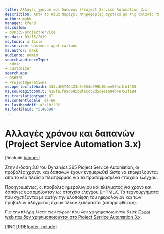 ```yaml
---
title: Αλλαγές χρόνου και δαπανών (Project Service Automation 3.x)
description: Αυτό το θέμα παρέχει πληροφορίες σχετικά με τις αλλαγές της λύσης για τον χρόνο και τις δαπάνες.
author: makk
manager: kfend
ms.custom:
- dyn365-projectservice
ms.date: 03/15/2019
ms.topic: article
ms.service: business-applications
ms.author: makk
audience: admin
search.audienceType:
- admin
- customizer
search.app:
- D365PS
- ProjectOperations
ms.openlocfilehash: 433cd05746423d5e654a999b80aee594c1fd1455
ms.sourcegitcommit: 418fa1fe9d605b8faccc2d5dee1b04b4e753f194
ms.translationtype: HT
ms.contentlocale: el-GR
ms.lasthandoff: 02/10/2021
ms.locfileid: "5148598"
---
```

# <a name="time-and-expense-changes-project-service-automation-3x"></a>Αλλαγές χρόνου και δαπανών (Project Service Automation 3.x)

[!include [banner](../../includes/psa-now-project-operations.md)]

Στην έκδοση 3.0 του Dynamics 365 Project Service Automation, οι προβολές χρόνου και δαπανών έχουν ενημερωθεί ώστε να επωφελούνται από το νέο πλαίσιο πλατφόρμας για τα προσαρμοσμένα στοιχεία ελέγχου.

Προηγουμένως, οι προβολές ημερολογίου και πλέγματος για χρόνο και δαπάνες εφαρμόζονταν ως στοιχεία ελέγχου DHTMLX. Τα τεχνουργήματα που σχετίζονται με αυτήν την υλοποίηση του ημερολογίου και των προβολών πλέγματος έχουν πλέον ξεπεραστεί (απορρίφθηκαν).

Για την πλήρη λίστα των πόρων που δεν χρησιμοποιούνται δείτε [Πόροι web που δεν χρησιμοποιούνται στο Project Service Automation 3.x](web-resources-deprecated-v3.x.md).


[!INCLUDE[footer-include](../../includes/footer-banner.md)]